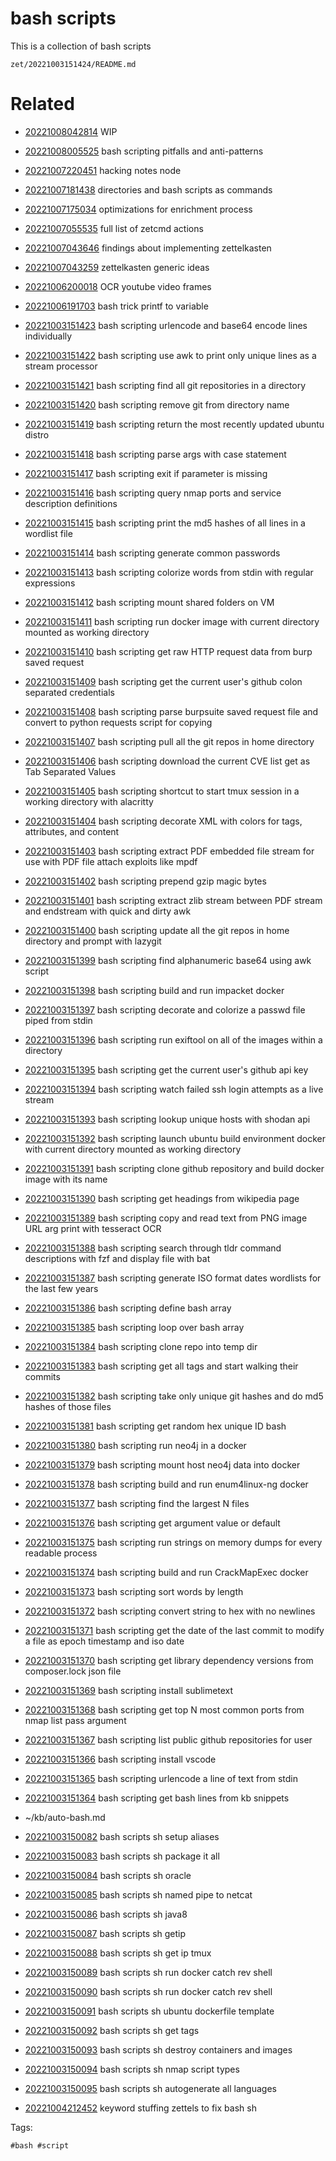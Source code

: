 # bash scripts

This is a collection of bash scripts

` zet/20221003151424/README.md `

# Related

- [20221008042814](/zet/20221008042814/README.md) WIP

- [20221008005525](/zet/20221008005525/README.md) bash scripting pitfalls and anti-patterns

- [20221007220451](/zet/20221007220451/README.md) hacking notes node

- [20221007181438](/zet/20221007181438/README.md) directories and bash scripts as commands

- [20221007175034](/zet/20221007175034/README.md) optimizations for enrichment process

- [20221007055535](/zet/20221007055535/README.md) full list of zetcmd actions

- [20221007043646](/zet/20221007043646/README.md) findings about implementing zettelkasten

- [20221007043259](/zet/20221007043259/README.md) zettelkasten generic ideas

- [20221006200018](/zet/20221006200018/README.md) OCR youtube video frames

- [20221006191703](/zet/20221006191703/README.md) bash trick printf to variable

- [20221003151423](/zet/20221003151423/README.md) bash scripting urlencode and base64 encode lines individually
- [20221003151422](/zet/20221003151422/README.md) bash scripting use awk to print only unique lines as a stream processor
- [20221003151421](/zet/20221003151421/README.md) bash scripting find all git repositories in a directory
- [20221003151420](/zet/20221003151420/README.md) bash scripting remove git from directory name
- [20221003151419](/zet/20221003151419/README.md) bash scripting return the most recently updated ubuntu distro
- [20221003151418](/zet/20221003151418/README.md) bash scripting parse args with case statement
- [20221003151417](/zet/20221003151417/README.md) bash scripting exit if parameter is missing
- [20221003151416](/zet/20221003151416/README.md) bash scripting query nmap ports and service description definitions
- [20221003151415](/zet/20221003151415/README.md) bash scripting print the md5 hashes of all lines in a wordlist file
- [20221003151414](/zet/20221003151414/README.md) bash scripting generate common passwords
- [20221003151413](/zet/20221003151413/README.md) bash scripting colorize words from stdin with regular expressions
- [20221003151412](/zet/20221003151412/README.md) bash scripting mount shared folders on VM
- [20221003151411](/zet/20221003151411/README.md) bash scripting run docker image with current directory mounted as working directory
- [20221003151410](/zet/20221003151410/README.md) bash scripting get raw HTTP request data from burp saved request
- [20221003151409](/zet/20221003151409/README.md) bash scripting get the current user's github colon separated credentials
- [20221003151408](/zet/20221003151408/README.md) bash scripting parse burpsuite saved request file and convert to python requests script for copying
- [20221003151407](/zet/20221003151407/README.md) bash scripting pull all the git repos in home directory
- [20221003151406](/zet/20221003151406/README.md) bash scripting download the current CVE list get as Tab Separated Values
- [20221003151405](/zet/20221003151405/README.md) bash scripting shortcut to start tmux session in a working directory with alacritty
- [20221003151404](/zet/20221003151404/README.md) bash scripting decorate XML with colors for tags, attributes, and content
- [20221003151403](/zet/20221003151403/README.md) bash scripting extract PDF embedded file stream for use with PDF file attach exploits like mpdf
- [20221003151402](/zet/20221003151402/README.md) bash scripting prepend gzip magic bytes
- [20221003151401](/zet/20221003151401/README.md) bash scripting extract zlib stream between PDF stream and endstream with quick and dirty awk
- [20221003151400](/zet/20221003151400/README.md) bash scripting update all the git repos in home directory and prompt with lazygit
- [20221003151399](/zet/20221003151399/README.md) bash scripting find alphanumeric base64 using awk script
- [20221003151398](/zet/20221003151398/README.md) bash scripting build and run impacket docker
- [20221003151397](/zet/20221003151397/README.md) bash scripting decorate and colorize a passwd file piped from stdin
- [20221003151396](/zet/20221003151396/README.md) bash scripting run exiftool on all of the images within a directory
- [20221003151395](/zet/20221003151395/README.md) bash scripting get the current user's github api key
- [20221003151394](/zet/20221003151394/README.md) bash scripting watch failed ssh login attempts as a live stream
- [20221003151393](/zet/20221003151393/README.md) bash scripting lookup unique hosts with shodan api
- [20221003151392](/zet/20221003151392/README.md) bash scripting launch ubuntu build environment docker with current directory mounted as working directory
- [20221003151391](/zet/20221003151391/README.md) bash scripting clone github repository and build docker image with its name
- [20221003151390](/zet/20221003151390/README.md) bash scripting get headings from wikipedia page
- [20221003151389](/zet/20221003151389/README.md) bash scripting copy and read text from PNG image URL arg print with tesseract OCR
- [20221003151388](/zet/20221003151388/README.md) bash scripting search through tldr command descriptions with fzf and display file with bat
- [20221003151387](/zet/20221003151387/README.md) bash scripting generate ISO format dates wordlists for the last few years
- [20221003151386](/zet/20221003151386/README.md) bash scripting define bash array
- [20221003151385](/zet/20221003151385/README.md) bash scripting loop over bash array
- [20221003151384](/zet/20221003151384/README.md) bash scripting clone repo into temp dir
- [20221003151383](/zet/20221003151383/README.md) bash scripting get all tags and start walking their commits
- [20221003151382](/zet/20221003151382/README.md) bash scripting take only unique git hashes and do md5 hashes of those files
- [20221003151381](/zet/20221003151381/README.md) bash scripting get random hex unique ID bash
- [20221003151380](/zet/20221003151380/README.md) bash scripting run neo4j in a docker
- [20221003151379](/zet/20221003151379/README.md) bash scripting mount host neo4j data into docker
- [20221003151378](/zet/20221003151378/README.md) bash scripting build and run enum4linux-ng docker
- [20221003151377](/zet/20221003151377/README.md) bash scripting find the largest N files
- [20221003151376](/zet/20221003151376/README.md) bash scripting get argument value or default
- [20221003151375](/zet/20221003151375/README.md) bash scripting run strings on memory dumps for every readable process
- [20221003151374](/zet/20221003151374/README.md) bash scripting build and run CrackMapExec docker
- [20221003151373](/zet/20221003151373/README.md) bash scripting sort words by length
- [20221003151372](/zet/20221003151372/README.md) bash scripting convert string to hex with no newlines
- [20221003151371](/zet/20221003151371/README.md) bash scripting get the date of the last commit to modify a file as epoch timestamp and iso date
- [20221003151370](/zet/20221003151370/README.md) bash scripting get library dependency versions from composer.lock json file
- [20221003151369](/zet/20221003151369/README.md) bash scripting install sublimetext
- [20221003151368](/zet/20221003151368/README.md) bash scripting get top N most common ports from nmap list pass argument
- [20221003151367](/zet/20221003151367/README.md) bash scripting list public github repositories for user
- [20221003151366](/zet/20221003151366/README.md) bash scripting install vscode
- [20221003151365](/zet/20221003151365/README.md) bash scripting urlencode a line of text from stdin
- [20221003151364](/zet/20221003151364/README.md) bash scripting get bash lines from kb snippets
- ~/kb/auto-bash.md
- [20221003150082](/zet/20221003150082/README.md) bash scripts sh setup aliases
- [20221003150083](/zet/20221003150083/README.md) bash scripts sh package it all
- [20221003150084](/zet/20221003150084/README.md) bash scripts sh oracle
- [20221003150085](/zet/20221003150085/README.md) bash scripts sh named pipe to netcat
- [20221003150086](/zet/20221003150086/README.md) bash scripts sh java8
- [20221003150087](/zet/20221003150087/README.md) bash scripts sh getip
- [20221003150088](/zet/20221003150088/README.md) bash scripts sh get ip tmux
- [20221003150089](/zet/20221003150089/README.md) bash scripts sh run docker catch rev shell
- [20221003150090](/zet/20221003150090/README.md) bash scripts sh run docker catch rev shell
- [20221003150091](/zet/20221003150091/README.md) bash scripts sh ubuntu dockerfile template
- [20221003150092](/zet/20221003150092/README.md) bash scripts sh get tags
- [20221003150093](/zet/20221003150093/README.md) bash scripts sh destroy containers and images
- [20221003150094](/zet/20221003150094/README.md) bash scripts sh nmap script types
- [20221003150095](/zet/20221003150095/README.md) bash scripts sh autogenerate all languages
- [20221004212452](/zet/20221004212452/README.md) keyword stuffing zettels to fix bash sh

Tags:

    #bash #script 
